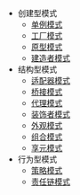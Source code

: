 - 创建型模式
   - [单例模式](/md/设计模式/单例模式.md)
   - [工厂模式](/md/设计模式/工厂模式.md)
   - [原型模式](/md/设计模式/原型模式.md)
   - [建造者模式](/md/设计模式/建造者模式.md)
- 结构型模式
   - [适配器模式](/md/设计模式/适配器模式.md)
   - [桥接模式](/md/设计模式/桥接模式.md)
   - [代理模式](/md/设计模式/代理模式.md)
   - [装饰者模式](/md/设计模式/装饰者模式.md)
   - [外观模式](/md/设计模式/外观模式.md)
   - [组合模式](/md/设计模式/组合模式.md)
   - [享元模式](/md/设计模式/享元模式.md)
- 行为型模式
   - [策略模式](/md/设计模式/策略模式.md)
   - [责任链模式](/md/设计模式/责任链模式.md)